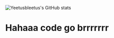![Yeetusbleetus's GitHub stats](https://github-readme-stats.vercel.app/api?username=Yeetusbleetus&show_icons=true&theme=radical)

# Hahaaa code go brrrrrrr
